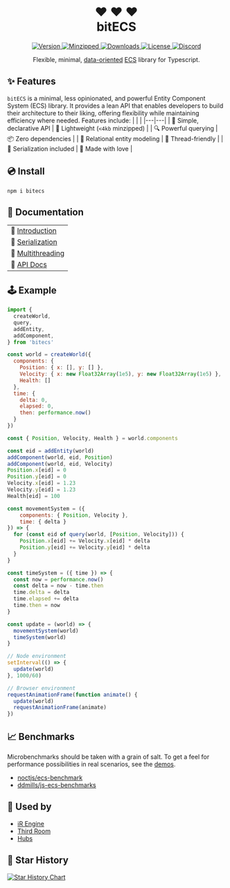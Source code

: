 <h1 align="center">
❤ ❤ ❤ <br />
bitECS
</h1>

<p align="center">
  <a href="https://www.npmjs.com/package/bitecs">
    <img src="https://img.shields.io/npm/v/bitecs.svg" alt="Version" />
  </a>
  <a href="https://www.npmjs.com/package/bitecs">
    <img src="https://badgen.net/bundlephobia/minzip/bitecs" alt="Minzipped" />
  </a>
  <a href="https://www.npmjs.com/package/bitecs">
    <img src="https://img.shields.io/npm/dt/bitecs.svg" alt="Downloads" />
  </a>
  <a href="https://github.com/NateTheGreatt/bitECS/blob/master/LICENSE">
    <img src="https://badgen.net/npm/license/bitecs" alt="License" />
  </a>
  <a href="https://discord.gg/daUxSk5AwX">
    <img src="https://img.shields.io/discord/1212857060731912202?color=7289da&label=Discord&logo=discord&logoColor=white" alt="Discord" />
  </a>
</p>

<p align="center">
Flexible, minimal, <a href="https://www.dataorienteddesign.com/dodbook/">data-oriented</a> <a href="https://en.wikipedia.org/wiki/Entity_component_system">ECS</a> library for Typescript.
</p>

</center>

## ✨ Features

`bitECS` is a minimal, less opinionated, and powerful Entity Component System (ECS) library. It provides a lean API that enables developers to build their architecture to their liking, offering flexibility while maintaining efficiency where needed. Features include:
| | |
|---|---|
| 🔮 Simple, declarative API | 🍃 Lightweight (`<4kb` minzipped) |
| 🔍 Powerful querying | 📦 Zero dependencies |
| 🔗 Relational entity modeling | 🧵 Thread-friendly |
| 💾 Serialization included | 💖 Made with love |

## 💿 Install
```
npm i bitecs
```

## 📘  Documentation
|                  |
| ---------------- |
| 🏁  [Introduction](/docs/Intro.md) |
| 💾  [Serialization](/docs/Serialization.md) |
| 🧵  [Multithreading](/docs/Multithreading.md) |
| 📑  [API Docs](/docs/API.md) |

## 🕹 Example

```js
import {
  createWorld,
  query,
  addEntity,
  addComponent,
} from 'bitecs'

const world = createWorld({
  components: {
    Position: { x: [], y: [] },
    Velocity: { x: new Float32Array(1e5), y: new Float32Array(1e5) },
    Health: []
  },
  time: {
    delta: 0, 
    elapsed: 0, 
    then: performance.now()
  }
})

const { Position, Velocity, Health } = world.components

const eid = addEntity(world)
addComponent(world, eid, Position)
addComponent(world, eid, Velocity)
Position.x[eid] = 0
Position.y[eid] = 0
Velocity.x[eid] = 1.23
Velocity.y[eid] = 1.23
Health[eid] = 100

const movementSystem = ({
    components: { Position, Velocity },
    time: { delta } 
}) => {
  for (const eid of query(world, [Position, Velocity])) {
    Position.x[eid] += Velocity.x[eid] * delta
    Position.y[eid] += Velocity.y[eid] * delta
  }
}

const timeSystem = ({ time }) => {
  const now = performance.now()
  const delta = now - time.then
  time.delta = delta
  time.elapsed += delta
  time.then = now
}

const update = (world) => {
  movementSystem(world)
  timeSystem(world)
}

// Node environment
setInterval(() => {
  update(world)
}, 1000/60)

// Browser environment
requestAnimationFrame(function animate() {
  update(world)
  requestAnimationFrame(animate)
})
```

## 📈 Benchmarks

Microbenchmarks should be taken with a grain of salt. To get a feel for performance possibilities in real scenarios, see the [demos](https://github.com/NateTheGreatt/bitECS/tree/master/demos).

- [noctjs/ecs-benchmark](https://github.com/noctjs/ecs-benchmark) 
- [ddmills/js-ecs-benchmarks](https://github.com/ddmills/js-ecs-benchmarks)

## 🔌 Used by

- [iR Engine](https://github.com/ir-engine/ir-engine)
- [Third Room](https://github.com/thirdroom/thirdroom)
- [Hubs](https://github.com/Hubs-Foundation/hubs)

## 🌟 Star History

[![Star History Chart](https://api.star-history.com/svg?repos=NateTheGreatt/bitECS&type=Date)](https://star-history.com/#NateTheGreatt/bitECS&Date)
